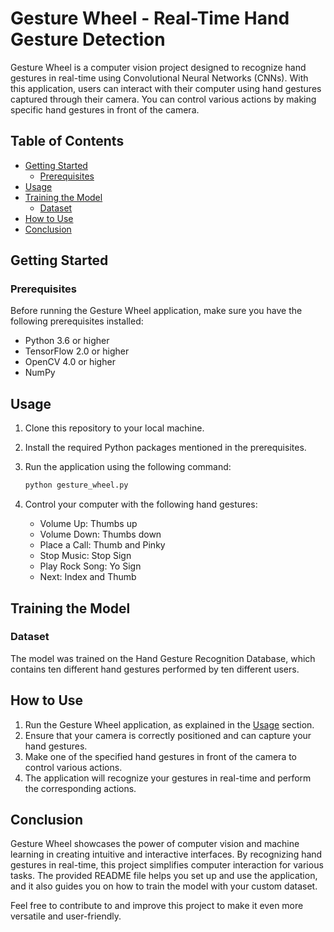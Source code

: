 # Gesture Wheel - Real-Time Hand Gesture Detection

Gesture Wheel is a computer vision project designed to recognize hand gestures in real-time using Convolutional Neural Networks (CNNs). With this application, users can interact with their computer using hand gestures captured through their camera. You can control various actions by making specific hand gestures in front of the camera.

## Table of Contents
- [Getting Started](#getting-started)
  - [Prerequisites](#prerequisites)
- [Usage](#usage)
- [Training the Model](#training-the-model)
  - [Dataset](#dataset)
- [How to Use](#how-to-use)
- [Conclusion](#conclusion)

## Getting Started

### Prerequisites

Before running the Gesture Wheel application, make sure you have the following prerequisites installed:

- Python 3.6 or higher
- TensorFlow 2.0 or higher
- OpenCV 4.0 or higher
- NumPy

## Usage

1. Clone this repository to your local machine.
2. Install the required Python packages mentioned in the prerequisites.
3. Run the application using the following command:

   ```bash
   python gesture_wheel.py
   ```

4. Control your computer with the following hand gestures:
   - Volume Up: Thumbs up
   - Volume Down: Thumbs down
   - Place a Call: Thumb and Pinky
   - Stop Music: Stop Sign
   - Play Rock Song: Yo Sign
   - Next: Index and Thumb

## Training the Model

### Dataset

The model was trained on the Hand Gesture Recognition Database, which contains ten different hand gestures performed by ten different users.

## How to Use

1. Run the Gesture Wheel application, as explained in the [Usage](#usage) section.
2. Ensure that your camera is correctly positioned and can capture your hand gestures.
3. Make one of the specified hand gestures in front of the camera to control various actions.
4. The application will recognize your gestures in real-time and perform the corresponding actions.

## Conclusion

Gesture Wheel showcases the power of computer vision and machine learning in creating intuitive and interactive interfaces. By recognizing hand gestures in real-time, this project simplifies computer interaction for various tasks. The provided README file helps you set up and use the application, and it also guides you on how to train the model with your custom dataset.

Feel free to contribute to and improve this project to make it even more versatile and user-friendly.
